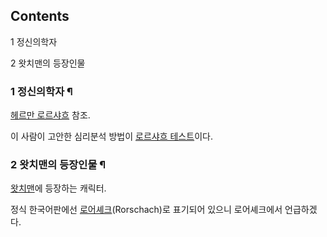 ## Contents

    

1 정신의학자

2 왓치맨의 등장인물

### 1 정신의학자 ¶

[헤르만 로르샤흐](%ED%97%A4%EB%A5%B4%EB%A7%8C%20%EB%A1%9C%EB%A5%B4%EC%83%A4%ED%9D%90.md) 참조.

  

이 사람이 고안한 심리분석 방법이 [로르샤흐 테스트](%EB%A1%9C%EB%A5%B4%EC%83%A4%ED%9D%90%20%ED%85%8C%EC%8A%A4%ED%8A%B8.md)이다.

### 2 왓치맨의 등장인물 ¶

[왓치맨](%EC%99%93%EC%B9%98%EB%A7%A8.md)에 등장하는 캐릭터.

  

정식 한국어판에선 [로어셰크](%EB%A1%9C%EC%96%B4%EC%85%B0%ED%81%AC.md)(Rorschach)로 표기되어
있으니 로어셰크에서 언급하겠다.

